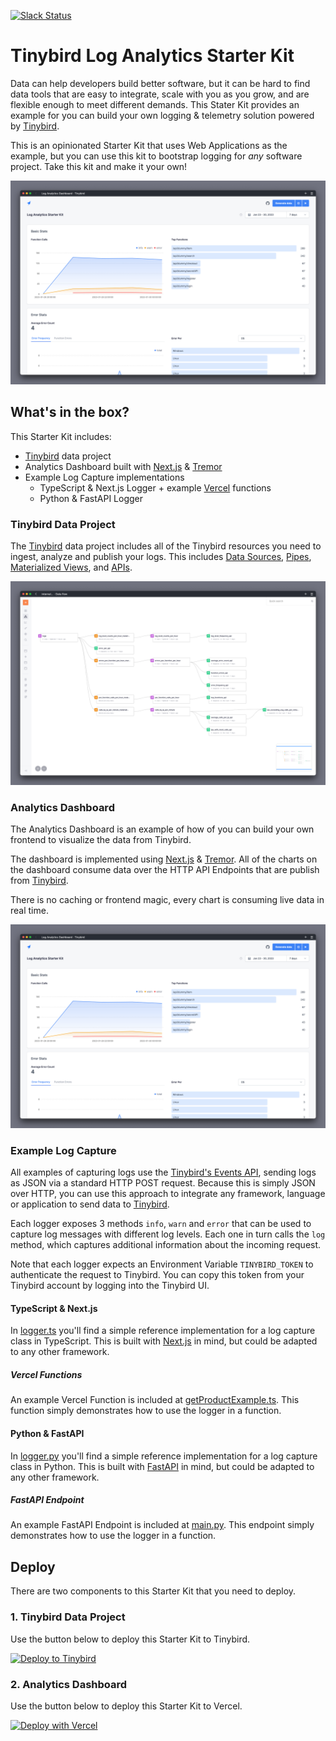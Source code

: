 <p>
  <a href="https://www.tinybird.co/join-our-slack-community"><img alt="Slack Status" src="https://img.shields.io/badge/slack-chat-1FCC83?style=flat&logo=slack"></a>
</p>

# Tinybird Log Analytics Starter Kit

Data can help developers build better software, but it can be hard to find data tools that are easy to integrate, scale with you as you grow, and are flexible enough to meet different demands. This Stater Kit provides an example for you can build your own logging & telemetry solution powered by [Tinybird](https://www.tinybird.co/).

This is an opinionated Starter Kit that uses Web Applications as the example, but you can use this kit to bootstrap logging for *any* software project. Take this kit and make it your own!

![Tinybird Functions Analytics Dashboard](./assets/img/readme-dashboard.png)

## What's in the box?

This Starter Kit includes:
- [Tinybird](https://www.tinybird.co/) data project
- Analytics Dashboard built with [Next.js](https://nextjs.org/) & [Tremor](https://www.tremor.so/) 
- Example Log Capture implementations
  - TypeScript & Next.js Logger + example [Vercel](https://vercel.com/) functions
  - Python & FastAPI Logger

### Tinybird Data Project

The [Tinybird](https://www.tinybird.co/) data project includes all of the Tinybird resources you need to ingest, analyze and publish your logs. This includes [Data Sources](https://www.tinybird.co/docs/concepts/data-sources.html), [Pipes](https://www.tinybird.co/docs/concepts/pipes.html), [Materialized Views](https://www.tinybird.co/docs/guides/materialized-views.html), and [APIs](https://www.tinybird.co/docs/concepts/apis.html).

![Tinybird Functions Analytics DataFlow](./assets/img/readme-dataflow.png)

### Analytics Dashboard

The Analytics Dashboard is an example of how of you can build your own frontend to visualize the data from Tinybird.

The dashboard is implemented using [Next.js](https://nextjs.org/) & [Tremor](https://www.tremor.so/). All of the charts on the dashboard consume data over the HTTP API Endpoints that are publish from [Tinybird](https://www.tinybird.co/). 

There is no caching or frontend magic, every chart is consuming live data in real time.

![Tinybird Functions Analytics Dashboard](./assets/img/readme-dashboard.png)


### Example Log Capture

All examples of capturing logs use the [Tinybird's Events API](https://www.tinybird.co/docs/guides/high-frequency-ingestion.html), sending logs as JSON via a standard HTTP POST request. Because this is simply JSON over HTTP, you can use this approach to integrate any framework, language or application to send data to [Tinybird](https://www.tinybird.co/).

Each logger exposes 3 methods `info`, `warn` and `error` that can be used to capture log messages with different log levels. Each one in turn calls the `log` method, which captures additional information about the incoming request.

Note that each logger expects an Environment Variable `TINYBIRD_TOKEN` to authenticate the request to Tinybird. You can copy this token from your Tinybird account by logging into the Tinybird UI.

#### TypeScript & Next.js

In [logger.ts](./logger-examples/typescript-nextjs/logger.ts) you'll find a simple reference implementation for a log capture class in TypeScript. This is built with [Next.js](https://nextjs.org/) in mind, but could be adapted to any other framework.

##### Vercel Functions

An example Vercel Function is included at [getProductExample.ts](./logger-examples/typescript-nextjs/getProductExample.ts). This function simply demonstrates how to use the logger in a function. 

#### Python & FastAPI

In [logger.py](./logger-examples/python-fastapi/logger.py) you'll find a simple reference implementation for a log capture class in Python. This is built with [FastAPI](https://fastapi.tiangolo.com/) in mind, but could be adapted to any other framework.

##### FastAPI Endpoint

An example FastAPI Endpoint is included at [main.py](./logger-examples/python-fastapi/main.py). This endpoint simply demonstrates how to use the logger in a function.

## Deploy

There are two components to this Starter Kit that you need to deploy.

### 1. Tinybird Data Project

Use the button below to deploy this Starter Kit to Tinybird.

[![Deploy to Tinybird](https://cdn.tinybird.co/button)](https://ui.tinybird.co/workspaces/new?name=log_analytics_starter_kit&starter_kit=log-analytics-starter-kit)


### 2. Analytics Dashboard

Use the button below to deploy this Starter Kit to Vercel.

[![Deploy with Vercel](https://vercel.com/button)](https://vercel.com/new/clone?repository-url=https%3A%2F%2Fgithub.com%2Ftinybirdco%2Flog-analytics-starter-kit&project-name=tinybird-log-analytics-starter-kit&repository-name=tinybird-log-analytics-starter-kit&demo-description=Custom%20analytics%20for%20your%20application%20logs%20using%20Tinybird&demo-url=http%3A%2F%2Flog-analytics.tinybird.co&demo-image=http%3A%2F%2Flog-analytics.tinybird.co%2Fbanner.png&root-directory=dashboard)
